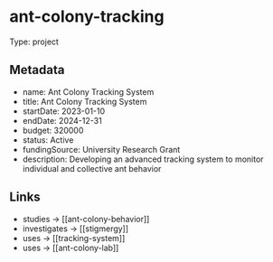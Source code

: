 # ant-colony-tracking

Type: project

## Metadata

- name: Ant Colony Tracking System
- title: Ant Colony Tracking System
- startDate: 2023-01-10
- endDate: 2024-12-31
- budget: 320000
- status: Active
- fundingSource: University Research Grant
- description: Developing an advanced tracking system to monitor individual and collective ant behavior

## Links

- studies -> [[ant-colony-behavior]]
- investigates -> [[stigmergy]]
- uses -> [[tracking-system]]
- uses -> [[ant-colony-lab]]
